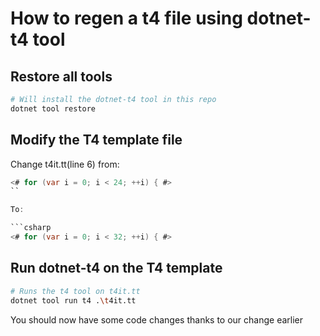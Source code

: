 # How to regen a t4 file using dotnet-t4 tool

## Restore all tools

```bash
# Will install the dotnet-t4 tool in this repo
dotnet tool restore
```

## Modify the T4 template file

Change t4it.tt(line 6) from:
```csharp
<# for (var i = 0; i < 24; ++i) { #>
``

To:

```csharp
<# for (var i = 0; i < 32; ++i) { #>
```

## Run dotnet-t4 on the T4 template

```bash
# Runs the t4 tool on t4it.tt
dotnet tool run t4 .\t4it.tt
```

You should now have some code changes thanks to our change earlier